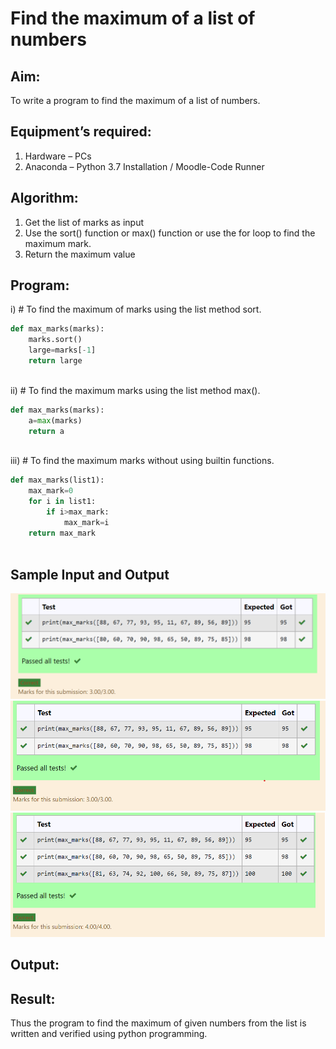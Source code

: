 # Find the maximum of a list of numbers
## Aim:
To write a program to find the maximum of a list of numbers.
## Equipment’s required:
1.	Hardware – PCs
2.	Anaconda – Python 3.7 Installation / Moodle-Code Runner
## Algorithm:
1.	Get the list of marks as input
2.	Use the sort() function or max() function or use the for loop to find the maximum mark.
3.	Return the maximum value
## Program:

i)	# To find the maximum of marks using the list method sort.
```Python
def max_marks(marks):
    marks.sort()
    large=marks[-1]
    return large



```

ii)	# To find the maximum marks using the list method max().
```Python
def max_marks(marks):
    a=max(marks)
    return a



```

iii) # To find the maximum marks without using builtin functions.
```Python
def max_marks(list1):
    max_mark=0
    for i in list1:
        if i>max_mark:
            max_mark=i
    return max_mark



```
## Sample Input and Output
![output1](MAXIMUMOUTPUT1.PNG)
![output2](MAXIMUMOUTPUT2.PNG)
![output3](MAXIMUMOUTPUT3.PNG)


## Output:



## Result:
Thus the program to find the maximum of given numbers from the list is written and verified using python programming.